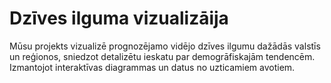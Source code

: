 # Dzīves ilguma vizualizāija
Mūsu projekts vizualizē prognozējamo vidējo dzīves ilgumu dažādās valstīs un reģionos, sniedzot detalizētu ieskatu par demogrāfiskajām tendencēm. Izmantojot interaktīvas diagrammas un datus no uzticamiem avotiem.
